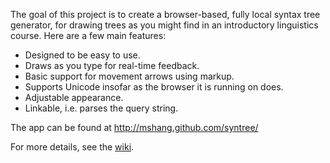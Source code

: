 The goal of this project is to create a browser-based, fully local syntax tree generator, for drawing trees as you might find in an introductory linguistics course. Here are a few main features:

* Designed to be easy to use.
* Draws as you type for real-time feedback.
* Basic support for movement arrows using markup.
* Supports Unicode insofar as the browser it is running on does.
* Adjustable appearance.
* Linkable, i.e. parses the query string.

The app can be found at <http://mshang.github.com/syntree/>

For more details, see the [wiki](https://github.com/mshang/syntree/wiki).